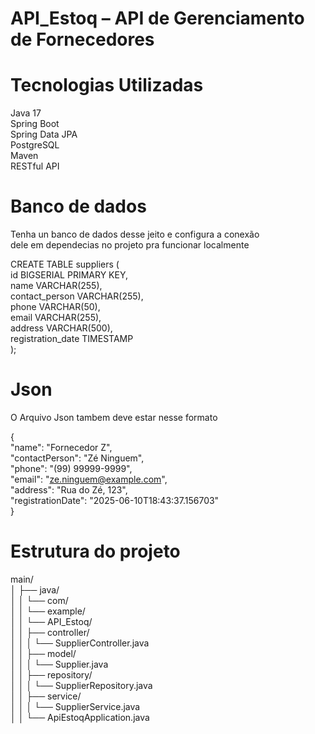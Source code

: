 # API_Estoq – API de Gerenciamento de Fornecedores


# Tecnologias Utilizadas  
Java 17  
Spring Boot  
Spring Data JPA  
PostgreSQL  
Maven  
RESTful API  


# Banco de dados  
Tenha un banco de dados desse jeito e configura a conexão  
dele em dependecias no projeto pra funcionar localmente  

CREATE TABLE suppliers (  
    id BIGSERIAL PRIMARY KEY,  
    name VARCHAR(255),  
    contact_person VARCHAR(255),  
    phone VARCHAR(50),  
    email VARCHAR(255),  
    address VARCHAR(500),  
    registration_date TIMESTAMP  
);  
# Json  
O Arquivo Json tambem deve estar nesse formato  

{  
  "name": "Fornecedor Z",  
  "contactPerson": "Zé Ninguem",  
  "phone": "(99) 99999-9999",  
  "email": "ze.ninguem@example.com",  
  "address": "Rua do Zé, 123",  
  "registrationDate": "2025-06-10T18:43:37.156703"  
}  
# Estrutura do projeto  

main/  
│   ├── java/  
│   │   └── com/  
│   │       └── example/  
│   │           └── API_Estoq/  
│   │               ├── controller/  
│   │               │   └── SupplierController.java  
│   │               ├── model/  
│   │               │   └── Supplier.java  
│   │               ├── repository/  
│   │               │   └── SupplierRepository.java  
│   │               ├── service/  
│   │               │   └── SupplierService.java  
│   │               └── ApiEstoqApplication.java  


